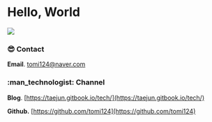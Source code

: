 # Hello, World

![](.gitbook/assets/11\_hjj592.jpg)

### :sunglasses: Contact

&#x20; **Email**. tomi124@naver.com

### :man\_technologist: Channel&#x20;

&#x20; **Blog**.  [https://taejun.gitbook.io/tech/](https://taejun.gitbook.io/tech/)

&#x20; **Github.** [https://github.com/tomi124](https://github.com/tomi124)

